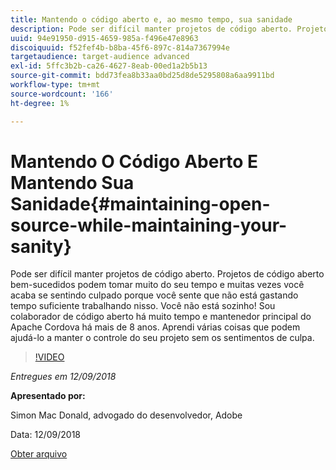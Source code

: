 ```yaml
---
title: Mantendo o código aberto e, ao mesmo tempo, sua sanidade
description: Pode ser difícil manter projetos de código aberto. Projetos de código aberto bem-sucedidos podem tomar muito do seu tempo e muitas vezes você acaba se sentindo culpado porque você sente que não está gastando tempo suficiente trabalhando nisso. Aprenda uma série de coisas que podem ajudá-lo a ficar a par do seu projeto sem os sentimentos de culpa.
uuid: 94e91950-d915-4659-985a-f496e47e8963
discoiquuid: f52fef4b-b8ba-45f6-897c-814a7367994e
targetaudience: target-audience advanced
exl-id: 5ffc3b2b-ca26-4627-8eab-00ed1a2b5b13
source-git-commit: bdd73fea8b33aa0bd25d8de5295808a6aa9911bd
workflow-type: tm+mt
source-wordcount: '166'
ht-degree: 1%

---
```


# Mantendo O Código Aberto E Mantendo Sua Sanidade{#maintaining-open-source-while-maintaining-your-sanity}

Pode ser difícil manter projetos de código aberto. Projetos de código aberto bem-sucedidos podem tomar muito do seu tempo e muitas vezes você acaba se sentindo culpado porque você sente que não está gastando tempo suficiente trabalhando nisso. Você não está sozinho! Sou colaborador de código aberto há muito tempo e mantenedor principal do Apache Cordova há mais de 8 anos. Aprendi várias coisas que podem ajudá-lo a manter o controle do seu projeto sem os sentimentos de culpa.

>[!VIDEO](https://video.tv.adobe.com/v/23713/?quality=9)

*Entregues em 12/09/2018*

**Apresentado por:**

Simon Mac Donald, advogado do desenvolvedor, Adobe

Data: 12/09/2018

[Obter arquivo](assets/maintaining-open-source-while-maintaining-your-sanity-gems-091218.pdf)

<!--
[Get back to the Overview](https://helpx.adobe.com/experience-manager/kt/eseminars/gems/aem-index.html)
-->
